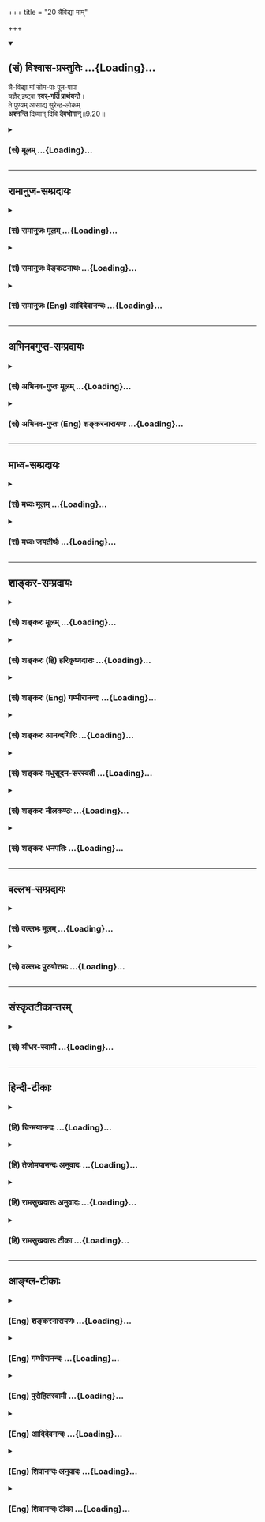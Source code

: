 +++
title = "20 त्रैविद्या माम्"

+++
<div class="js_include" newlevelforh1="2" title="(सं) विश्वास-प्रस्तुतिः" unfilled url="/mahAbhAratam/vyAsaH/shlokashaH/06-bhIShma-parva/03-bhagavad-gItA-parva/saMskRtam/vishvAsa-prastutiH/09_rAja-vidyA-rAja-guhy/20_traividyA_mAm.md">
<details open><summary><h2>(सं) विश्वास-प्रस्तुतिः ...{Loading}...</h2></summary>

त्रै-विद्या मां सोम-पाः पूत-पापा  
यज्ञैर् इष्ट्वा **स्वर्-गतिं प्रार्थयन्ते**।  
ते पुण्यम् आसाद्य सुरेन्द्र-लोकम्  
**अश्नन्ति** दिव्यान् दिवि **देवभोगान्**॥9.20॥
</details>
</div>
<div class="js_include collapsed" newlevelforh1="3" title="(सं) मूलम्" unfilled url="/mahAbhAratam/vyAsaH/shlokashaH/06-bhIShma-parva/03-bhagavad-gItA-parva/saMskRtam/mUlam/09_rAja-vidyA-rAja-guhy/20_traividyA_mAm.md">
<details><summary><h3>(सं) मूलम् ...{Loading}...</h3></summary>

त्रैविद्या मां सोमपाः पूतपापा  
यज्ञैरिष्ट्वा स्वर्गतिं प्रार्थयन्ते।  
ते पुण्यमासाद्य सुरेन्द्रलोक  
मश्नन्ति दिव्यान्दिवि देवभोगान्।।9.20।।
</details>
</div>


_________________
## रामानुज-सम्प्रदायः
<div class="js_include collapsed" newlevelforh1="3" title="(सं) रामानुजः मूलम्" unfilled url="/mahAbhAratam/vyAsaH/shlokashaH/06-bhIShma-parva/03-bhagavad-gItA-parva/saMskRtam/rAmAnujaH/mUlam/09_rAja-vidyA-rAja-guhy/20_traividyA_mAm.md">
<details><summary><h3>(सं) रामानुजः मूलम् ...{Loading}...</h3></summary>

।।9.20।। ऋग्यजुः सामरूपाः तिस्रो विद्याः त्रिविद्यम्; केवलं
त्रिविद्यनिष्ठाः **त्रैविद्याः।** न तु त्रय्यन्तं निष्ठाः;
त्रय्यन्तनिष्ठा हि महात्मानः पूर्वोक्तप्रकारेण अखिलवेदवेद्यं माम् एव
ज्ञात्वा अतिमात्रमद्भक्तिकारितकीर्तनादिभिः ज्ञानयज्ञेन च मदेकप्राप्या
माम् एव उपासते। त्रैविद्याः तु वेदप्रतिपाद्यकेवलेन्द्रादियागशिष्टसोमान्
पिबन्तः **पूतपापाः** स्वर्गादिप्राप्तिविरोधिपापात् पूताः तैः
केवलेन्द्रादिदैवत्यतया अनुसंहितैः **यज्ञैः** वस्तुतः तद्रूपं **माम्
इष्ट्वा** तथा अवस्थितं माम् अजानन्तः **स्वर्गतिं प्रार्थयन्ते। ते
पुण्यं** दुःखासंभिन्नं **सुरेन्द्रलोकं** प्राप्य तत्र **दिव्यान्
देवभोगान्** अश्नन्ति।

</details>
</div>
<div class="js_include collapsed" newlevelforh1="3" title="(सं) रामानुजः वेङ्कटनाथः" unfilled url="/mahAbhAratam/vyAsaH/shlokashaH/06-bhIShma-parva/03-bhagavad-gItA-parva/saMskRtam/rAmAnujaH/venkaTanAthaH/09_rAja-vidyA-rAja-guhy/20_traividyA_mAm.md">
<details><summary><h3>(सं) रामानुजः वेङ्कटनाथः ...{Loading}...</h3></summary>

  
  
।।9.20।। सदसच्चाहमर्जुन इत्यस्यानन्तरंत्रैविद्याः इत्यादिकमसङ्गतमिति
शङ्कायां पूर्वोत्तरानुवृत्तप्रघट्टाकार्थं प्रदर्शयन् सङ्गतिमाह -- एवं
महात्मनामिति। महात्मनां ज्ञानिनां भगवदनुभवैकभोगानामिति
त्रिभिःमहात्मानस्तुज्ञात्वाअनन्यमनसः \[9।13\] इति
प्रागुक्तस्मारणम्। अवजानन्ति \[9।11\] इत्याद्यपेक्षयामहात्मानस्तु
इत्यादेः विशेषकथनरूपत्वेऽपि
भजनकीर्तनादेर्भक्तस्वरूपनिरूपकतयावृत्तमुक्त्वेत्युक्तम्। एवं
निरूपितस्वरूपाणां तेषां निरतिशयफलसौकर्यादिकमभिधास्यमानं विशेषो
भवितुमर्हतीतितेषामेव विशेषं दर्शयितुमित्युक्तम्। अज्ञानामित्यनेनपरं
भावमजानन्तः \[9।11\] इति प्रागुक्ता एवात्र फल्गुफलयोगादिभिः प्रपञ्च्यन्त
इति सूचितम्। त्रैविद्याः इत्यत्र सङ्ख्याविशेषप्रसिद्ध्यात्रयीधर्मम् इति
वक्ष्यमाणानुसन्धानाच्च विद्यां विशिंषन् समासार्थं चाहऋग्यजुरिति। तिस्रो
विद्याः समाहृता इति द्रष्टव्यम्। द्विगुसमासत्वात्
त्रिविद्यमित्येकवद्भावनपुंसकत्वे। अकारान्तोत्तरपदो द्विगुः स्त्रियां
भाष्यते इत्यस्यपात्रादिभ्यः प्रतिषेधो वक्तव्यः इत्यपवादः। तदधीते तद्वेद
\[अष्टा.4।2।59\] इत्यण्प्रत्ययविवक्षयाऽऽहत्रिविद्यनिष्ठा इति।
सर्ववेदविषयत्वे विरोधात्कर्ममात्रविषयत्वज्ञापनायकेवलशब्दः। तदेव विशदयतिन
तु त्रय्यन्तनिष्ठा इति। विषयव्यवस्थापनाय पूर्वोक्तानां महात्मनामपि
वेदैकदेशभूतोपनिषन्निष्ठत्वं सर्वस्यापि वेदस्य तत्तद्द्वारा
भगवत्परत्वस्वीकारं च वदन्;
यथावस्थितज्ञानाधीनपुरुषार्थविशेषाभिलाषतदुपायनिष्ठतामात्रेण
विशेषात्सिद्धान्तान्तरनिष्ठत्वभ्रमं च व्युदस्यन्;
केवलत्रयीनिष्ठवृत्तव्याख्यानावसरे तद्व्यवच्छेद्यमखिलं
दर्शयतित्रय्यन्तनिष्ठा हीति। एतेन प्रकरणान्तरेषुचतुर्थी विद्या इति
मोक्षसाधनभूता त्रय्यन्तविद्यैवोच्यते इति दर्शितम्। यथाऽऽह जनकाय
याज्ञवल्क्यः -- एषा तेऽऽन्वीक्षिकी विद्या चतुर्थी साम्परायिकी
\[म.भा.12।318।47\] इतिचतुर्थी राजशार्दूल विद्यैषा साम्परायिकी
\[म.भा.12।318।35\] इति च। वेदप्रतिपाद्येति --
कर्मभागमात्रप्रतिपाद्येत्यर्थः। महात्मनामपि
विद्याङ्गकर्मगतसोमपानसद्भावात्तद्व्यवच्छेदायोक्तंकेवलेन्द्रादियागशिष्टेति।
अयज्ञशिष्टसोमपानस्याधर्मत्वाद्यागशिष्टत्वोक्तिः। स्वर्गतिं प्रार्थयन्ते
इत्यनन्तरमभिधानात्तत्प्रतिबन्धकपापनिरासकत्वमात्रमेवात्र
सोमपानस्येत्यभिप्रायेण स्वर्गादिप्राप्तिविरोधिपापात्पूता इत्युक्तम्।
स्वर्गशब्दोपलक्षणार्थत्वज्ञापनायादिशब्दः। पापस्य पूतत्वं नाम निरस्तत्वम्
तदेव हि पुरुषस्य पूतत्वमित्यभिप्रायेणपापात्पूता इति निर्देशः।
पापान्मुक्ता इत्यर्थः। स्वर्गाद्यर्थिनां तत्त्वतो भगवज्ज्ञानाभावस्य
साक्षाद्भगवद्याजिनां भगवत्प्राप्तेः केवलेन्द्रादियागानामपि वस्तुतः
परमपुरुषाराधनरूपत्वस्य तज्ज्ञानाभावाच्च तेषां वैकल्यस्यये
त्वन्यदेवताभक्ताः \[9।23\] इत्यादिश्लोकत्रयेण
वक्ष्यमाणत्वात्;यज्ञैर्मामिष्ट्वा इत्येतत्परमपुरुषस्य
स्वानुसन्धानमात्रमूलं वचः न पुनर्यजमानानुसन्धानमूलमिति
ज्ञापनायोक्तंतैरित्यादि अजानन्त इत्यन्तम्। अनुष्ठानस्य
फलकामनापूर्वकत्वेऽपि यज्ञानन्तरमेव हि फलं देहीति देवतां प्रति प्रार्थनम्
अतःइष्ट्वा प्रार्थयन्ते इति क्रमोपपत्तिः।
पुण्यक्रियातज्जन्यादृष्टयोर्लोकसामानाधिकरण्यायोगात् सुरेन्द्रलोकस्य
फलमात्ररूपस्य पावनत्वेनाश्रुतत्वात् प्रभूतदुःखासम्भिन्नत्वस्य च
श्रुतत्वात्पुण्यप्रतिक्षेप्यपापकार्यदुःखनिवृत्तिपरोऽयं पुण्यशब्द
इत्यभिप्रायेणोक्तंदुःखासम्भिन्नमिति। पुण्यसाध्यसुखमयत्वलक्षणायां वा
दुःखनिवृत्तिरर्थसिद्धा। पुण्यसाध्यत्वलक्षणायां त्वर्थतः पुनरुक्तिः
स्यात्। सुरेन्द्रलोकं प्राप्य इत्युक्तेऽपि पुनःदिवि इति निर्देशो
विचित्रभोगाश्रयतत्तदवान्तरप्रदेशविशेषविषयो
भवितुमर्हतीतितत्रतत्रेत्युक्तम्। दिव्यानिति मोहनत्वाय
भौमभोगवैलक्षण्यकथनम्। दिव्यान् दिवि भवान् देवभोगान् देवानां
भोग्यानित्यर्थः। देवभोग्यपशुपुरोडाशादिभौमव्यवच्छेदार्थं चदिव्यशब्दः।
देवा हि स्वरूपतः कालतश्च परिमितान् स्वभोगान् स्वयाजिभ्यः संविभजन्ते।
अश्नन्ति भुञ्जते; अनुभवन्तीत्यर्थः।  
  
भुक्त्वेति ह्यनूद्यते। विशालम् इत्यनेन भौमभोगापेक्षया
पृथुत्वसूचनम्। स्वर्गलोकं भुक्त्वेति स्वर्गलोकसम्भवान्
भोगाननुभूयेत्यर्थः। नहि स्वर्गानुभवाद्बन्धकपुण्यान्तरक्षयः कर्मशेषेण
विशिष्टजात्यादिप्राप्तिः श्रूयत इत्यभिप्रायेणोक्तंतदनुभवहेतुभूत इति।
एतेनस्वर्गेऽपि पातभीतस्य \[वि.पु.6।5।50\] इत्यादि दर्शितम्। मर्त्यशब्देन
भूलोकेऽप्यस्थिरत्वं द्योतितम्। एवंशब्दाभिप्रेतेन प्रकारेण त्रयीशब्दस्य
तत्र सङ्कोचं; कामकामत्वे हेतुं च दर्शयतिएवं त्रय्यन्तसिद्धज्ञानविधुरा
इति। अनुवादोऽयं स्वरूपतो मोक्षानुगुणस्यापि धर्मस्य
प्रकारविशेषात्पुनरावृत्तिहेतुत्वमिति ज्ञापनार्थः। पूर्वः कामशब्दः कर्मणि
व्युत्पन्न इत्याहकाम्यस्वर्गादिकामा इति। मोक्षस्यापि फलतया
काम्यमानत्वात्ततोऽत्र सङ्कोचाय स्वर्गादिशब्दः। केवलशब्देन
त्रय्यन्तसिद्धस्वाङ्गिभूतपरमधर्मराहित्योक्तिः। गतं चागतं च गतागतं; तदेव
लभन्ते। नहि गमनामनमात्रं दोष इत्यत्राहअल्पेति।
अनुभवदशायामप्यल्पत्वात्;यथा पशुरेवं स देवानाम् \[बृ.उ.1।4।10\] इति
प्रक्रिययाऽतिशयितब्रह्मादिसुखानुसन्धानेन दुःखत्वम तस्य
चास्थिरत्वानुसन्धानाद्दुःखतरत्वम् तत्प्रध्वंसागमे तु दुःखतमत्वम्
घटीयन्त्रन्यायेन पुनरावृत्त्यधीनगर्भवासव्याधिरनिरयादिसम्भवं तु दुःखं
वक्तुमपि दुस्सहम् तच्चासङ्ख्यातप्रवाहमिति भावः।

</details>
</div>
<div class="js_include collapsed" newlevelforh1="3" title="(सं) रामानुजः (Eng) आदिदेवानन्दः" unfilled url="/mahAbhAratam/vyAsaH/shlokashaH/06-bhIShma-parva/03-bhagavad-gItA-parva/saMskRtam/rAmAnujaH/english/AdidevAnandaH/09_rAja-vidyA-rAja-guhy/20_traividyA_mAm.md">
<details><summary><h3>(सं) रामानुजः (Eng) आदिदेवानन्दः ...{Loading}...</h3></summary>

9.20 The three Vedas consist of the Rk, Yajus and Saman. The followers of the three Vedas are called 'Trai-vidyah', but they are not devoted to Vedanta (or Trayyanta). The great souls, who rely on Vedanta, know Me,
as mentioned before, to be the only object to be known from all the Vedas. Considering Me as the highest object of attainment, they worship Me through singing My names etc., caused by deep devotion to Me, and also through the sacrifice of knowledge. But the followers of the three Vedas drink the Soma beverage, forming the remainder of sacrifices in honour of Indra and other divinities, as prescribed by the Vedas. They are thery purified of evil that stand in the way of attainment of heaven. In these sacrifices, in which Indra etc., are regarded as divinties, they really worship Me in the forms of these divinities. They
'however' do not know that I abide in them in that way, and so they pray for the way to heaven etc. After attaining the world of Indra, which is free from unhappiness, they enjoy everywhere the divine pleasures.

</details>
</div>


_________________
## अभिनवगुप्त-सम्प्रदायः
<div class="js_include collapsed" newlevelforh1="3" title="(सं) अभिनव-गुप्तः मूलम्" unfilled url="/mahAbhAratam/vyAsaH/shlokashaH/06-bhIShma-parva/03-bhagavad-gItA-parva/saMskRtam/abhinava-guptaH/mUlam/09_rAja-vidyA-rAja-guhy/20_traividyA_mAm.md">
<details><summary><h3>(सं) अभिनव-गुप्तः मूलम् ...{Loading}...</h3></summary>

।।9.20 -- 9.21।। नन्वेवं यदि बाह्ययागादिनाऽपि ब्रह्म प्राप्तिः +++(S
ब्रह्माप्तिः)+++ ; तर्हि अग्निष्टोमादिष्वपि किम् अन्यो याज्यः अभ्युपगमे
भेदवादः वासुदेव एव +++(S omits एव)+++ इति चेत्; कथं नापवर्गस्तैः \[प्राप्यते\]
तदर्थमुच्यते -- त्रैविद्या इत्यादि। ते तमित्यादि। यद्यपि ते मामेव
यजन्ते। तथापि स्वर्गमात्रप्रार्थनया मितं कर्म निजसत्त्वदुर्बलतया
स्वर्गादिमात्रेणैव फलेनावच्छिन्दन्ति। अत एवैषां पुनरावर्तको धर्मः। एवं
ते गतागतं लभन्ते; न तु यागस्य पुनरावृत्तिप्रसवधर्मा स्वभावः।

</details>
</div>
<div class="js_include collapsed" newlevelforh1="3" title="(सं) अभिनव-गुप्तः (Eng) शङ्करनारायणः" unfilled url="/mahAbhAratam/vyAsaH/shlokashaH/06-bhIShma-parva/03-bhagavad-gItA-parva/saMskRtam/abhinava-guptaH/english/shankaranArAyaNaH/09_rAja-vidyA-rAja-guhy/20_traividyA_mAm.md">
<details><summary><h3>(सं) अभिनव-गुप्तः (Eng) शङ्करनारायणः ...{Loading}...</h3></summary>

9.20 See Comment under 9.21

</details>
</div>


_________________
## माध्व-सम्प्रदायः
<div class="js_include collapsed" newlevelforh1="3" title="(सं) मध्वः मूलम्" unfilled url="/mahAbhAratam/vyAsaH/shlokashaH/06-bhIShma-parva/03-bhagavad-gItA-parva/saMskRtam/madhvaH/mUlam/09_rAja-vidyA-rAja-guhy/20_traividyA_mAm.md">
<details><summary><h3>(सं) मध्वः मूलम् ...{Loading}...</h3></summary>

।।9.20 -- 9.21।। तथापि मद्भजनमेवान्यदेवताभजनाद्वरमिति दर्शयति --
त्रैविद्या इत्यादिना।

</details>
</div>
<div class="js_include collapsed" newlevelforh1="3" title="(सं) मध्वः जयतीर्थः" unfilled url="/mahAbhAratam/vyAsaH/shlokashaH/06-bhIShma-parva/03-bhagavad-gItA-parva/saMskRtam/madhvaH/jayatIrthaH/09_rAja-vidyA-rAja-guhy/20_traividyA_mAm.md">
<details><summary><h3>(सं) मध्वः जयतीर्थः ...{Loading}...</h3></summary>

।।9.20 -- 9.21।। सदसच्चाहमर्जुन \[9।16\] इति
विज्ञानस्योपसंहृतत्वादुत्तरस्यासङ्गतिमाशङ्क्याह -- **तथापी**ति। अहं
क्रतुः \[9।16\] इत्यादिना सर्वक्रत्वादिभोक्तृत्वं यदुक्तं भगवतस्तदसदिति
वक्ष्यामीति गूढाभिसन्धिना यदि सर्वत्र भोक्ता भगवान्; तर्हि किं भागवतानां
त्रैविद्यानां च फलसाम्यमेव इति,पृष्टस्येदमुत्तरमित्याशयः। तथापि सर्वत्र
भगवतो भोक्तृत्वेऽपि मद्भजनं भागवतैरनुष्ठितम्; देवतेति पित्राद्युपलक्षणम्
त्रैविद्याद्यनुष्ठिताद्वरमुत्कृष्टफलम्। इत्यादिना श्लोकत्रयेण।

</details>
</div>


_________________
## शाङ्कर-सम्प्रदायः
<div class="js_include collapsed" newlevelforh1="3" title="(सं) शङ्करः मूलम्" unfilled url="/mahAbhAratam/vyAsaH/shlokashaH/06-bhIShma-parva/03-bhagavad-gItA-parva/saMskRtam/shankaraH/mUlam/09_rAja-vidyA-rAja-guhy/20_traividyA_mAm.md">
<details><summary><h3>(सं) शङ्करः मूलम् ...{Loading}...</h3></summary>

।।9.20।। --,**त्रैविद्याः** ऋग्यजुःसामविदः **मां** वस्वादिदेवरूपिणं
**सोमपाः** सोमं पिबन्तीति सोमपाः; तेनैव सोमपानेन **पूतपापाः**
शुद्धकिल्बिषाः; **यज्ञैः** अग्निष्टोमादिभिः **इष्ट्वा** पूजयित्वा
**स्वर्गतिं** स्वर्गगमनं स्वरेव गतिः स्वर्गतिः ताम्; **प्रार्थयन्ते।**
**ते** च **पुण्यं** पुण्यफलम् **आसाद्य** संप्राप्य **सुरेन्द्रलोकं**
शतक्रतोः स्थानम् **अश्नन्ति** भुञ्जते **दिव्यान् दिवि** भवान्
अप्राकृतान् **देवभोगान्** देवानां भोगान्।।

</details>
</div>
<div class="js_include collapsed" newlevelforh1="3" title="(सं) शङ्करः (हि) हरिकृष्णदासः" unfilled url="/mahAbhAratam/vyAsaH/shlokashaH/06-bhIShma-parva/03-bhagavad-gItA-parva/saMskRtam/shankaraH/hindI/harikRShNadAsaH/09_rAja-vidyA-rAja-guhy/20_traividyA_mAm.md">
<details><summary><h3>(सं) शङ्करः (हि) हरिकृष्णदासः ...{Loading}...</h3></summary>

।।9.20।। परंतु जो विषयवासनायुक्त अज्ञानी --, ऋक्; यजु और साम -- इन तीनों
वेदोंको जाननेवाले; सोमरसका पान करनेवाले और पापरहित हुए अर्थात् सोमरसका
पान करनेसे जिनके पाप नष्ट हो गये हैं ऐसे सकाम पुरुष वसु आदि देवोंके
रूपमें स्थित मुझ परमात्माका अग्निष्टोमादि यज्ञोंद्वारा पूजन करके
स्वर्गप्राप्तिकी इच्छा करते हैं। वे अपने पुण्यके फलस्वरूप इन्द्रके
स्थानको पाकर स्वर्गमें देवताओंके दिव्य भोगोंको भोगते हैं अर्थात्
देवताओंके जो स्वर्गमें होनेवाले अप्राकृत भोग हैं उनको भोगते हैं।

</details>
</div>
<div class="js_include collapsed" newlevelforh1="3" title="(सं) शङ्करः (Eng) गम्भीरानन्दः" unfilled url="/mahAbhAratam/vyAsaH/shlokashaH/06-bhIShma-parva/03-bhagavad-gItA-parva/saMskRtam/shankaraH/english/gambhIrAnandaH/09_rAja-vidyA-rAja-guhy/20_traividyA_mAm.md">
<details><summary><h3>(सं) शङ्करः (Eng) गम्भीरानन्दः ...{Loading}...</h3></summary>

9.20 Those, again, who are ignorant and desirous of pleasures,
trai-vidyah, who are versed in the three Vedas, who know the Rk, Yajus
and Sama Vedas; somapah, who are drinkers of Soma; and who, as a result
of that very drinking of Soma, are puta-papah, purified of sin;
prarthayante, pray for; the svargatim, heavenly goal, the attainment of
heaven-heaven itself being the goal \[Ast. adds this portion-svareva
gatih, heaven itself being the goal.-Tr.\]-; istva, by worshipping; mam,
Me, existing in the forms of gods such as the Vasus and others; yajnaih,
through sacrifices such as the Agnistoma etc. And asadya, having
reached; surendra-lokam, the place (world) of the kind of gods, of
Indra; (which is) punyam, the result of righteousness; te, they;
asnanti, enjoy; divi, in heaven; the devyan, divine, heavenly,
supernatural;; deva-bhogan, pleasures of gods.

</details>
</div>
<div class="js_include collapsed" newlevelforh1="3" title="(सं) शङ्करः आनन्दगिरिः" unfilled url="/mahAbhAratam/vyAsaH/shlokashaH/06-bhIShma-parva/03-bhagavad-gItA-parva/saMskRtam/shankaraH/AnandagiriH/09_rAja-vidyA-rAja-guhy/20_traividyA_mAm.md">
<details><summary><h3>(सं) शङ्करः आनन्दगिरिः ...{Loading}...</h3></summary>

।।9.20।। भगवद्भक्तानामपि निष्कामाना(णा)मेव मुक्तिरिति दर्शयितुं सकामानां
पुंसां संसारमवतारयति -- **ये पुनरिति।** तिस्रो विद्या अधीयते विदन्तीति
वा; त्रैविद्या वेदविदस्तदाह -- **ऋगिति।** वस्वादीत्यादिशब्देन
सवनद्वयेशानादित्यारुद्राश्च गृह्यन्ते। शुद्धकिल्बिषाः निरस्तपापा इति
यावत्।

</details>
</div>
<div class="js_include collapsed" newlevelforh1="3" title="(सं) शङ्करः मधुसूदन-सरस्वती" unfilled url="/mahAbhAratam/vyAsaH/shlokashaH/06-bhIShma-parva/03-bhagavad-gItA-parva/saMskRtam/shankaraH/madhusUdana-sarasvatI/09_rAja-vidyA-rAja-guhy/20_traividyA_mAm.md">
<details><summary><h3>(सं) शङ्करः मधुसूदन-सरस्वती ...{Loading}...</h3></summary>

।।9.20।। एवमेकत्वेन पृथक्त्वेन बहुधा चेति त्रिविधा अपि निष्कामाः सन्तो
भगवन्तमुपासीनाः सत्त्वशुद्धिज्ञानोत्पत्तिद्वारेण क्रमेण मुच्यन्ते। ये तु
सकामाः सन्तो न केनापि प्रकारेण भगवन्तमुपासते किंतु स्वस्वकामसाधनानि
काम्यान्येव कर्माण्यनुतिष्ठन्ति ते सत्त्वशोधकाभावेन ज्ञानसाधमनधिरूढाः
पुनःपुनर्जन्ममरणप्रबन्धेन सर्वदा संसारदुःखमेवानुभवन्तीत्याह द्वाभ्यां।
ऋग्वेदयजुर्वेदसामवेदलक्षणा हौत्राध्वर्यवौद्गात्रप्रतिपत्तिहेतवस्तिस्रो
विद्या येषां ते त्रिविद्याः त्रिविद्या एव स्वार्थिकतद्धितेन
त्रैविद्यास्तिस्रो विद्या वदन्तीति वा वेदत्रयविदो याज्ञिकाः
यज्ञैरग्निष्टोमादिभिः क्रमेण सवनत्रये वसुरुद्रादित्यरूपिणं
मामीश्वरमिष्ट्वा तद्रूपेण मामजानन्तोऽपि वस्तुवृत्तेन पूजयित्वा अभिषुत्य
हुत्वा च सोमं पिबन्तीति समोपाः सन्तस्तेनैव सोमपानेन पूतपापा
निरस्तस्वभोगप्रतिबन्धकपापाः सकामतया स्वर्गतिं प्रार्थयन्ते नतु
सत्त्वशुद्धिज्ञानोत्पत्त्यादि। ते दिवि स्वर्गे लोके पुण्यं पुण्यफलं
सर्वोत्कृष्टं सुरेन्द्रलोकं शतक्रतोः स्थानमासाद्य
दिव्यान्मनुष्यैरलभ्यान् देवभोगान्देवदेहोपभोग्यान्कामानश्नन्ति भुञ्जते।

</details>
</div>
<div class="js_include collapsed" newlevelforh1="3" title="(सं) शङ्करः नीलकण्ठः" unfilled url="/mahAbhAratam/vyAsaH/shlokashaH/06-bhIShma-parva/03-bhagavad-gItA-parva/saMskRtam/shankaraH/nIlakaNThaH/09_rAja-vidyA-rAja-guhy/20_traividyA_mAm.md">
<details><summary><h3>(सं) शङ्करः नीलकण्ठः ...{Loading}...</h3></summary>

।।9.20।। ये पुनरुक्तेषु प्रकारेष्वन्यतमेनापि मां न भजन्ते ते केवलकर्मठाः
कां गतिं प्राप्नुवन्तीति शृणु -- **त्रैविद्या इति।** तिस्रः
ऋग्यजुःसामरूपाः विद्या येषां ते त्रिविद्याः त एव त्रैविद्याः सोमपाः
सोमपायिनो याज्ञिकाः यज्ञैर्मामिष्ट्वा स्वर्गतिं फलं प्रार्थयन्ते।
दिव्यानप्राकृतान्संकल्पमात्रोपनतान्दुःखासंभिन्नान्।

</details>
</div>
<div class="js_include collapsed" newlevelforh1="3" title="(सं) शङ्करः धनपतिः" unfilled url="/mahAbhAratam/vyAsaH/shlokashaH/06-bhIShma-parva/03-bhagavad-gItA-parva/saMskRtam/shankaraH/dhanapatiH/09_rAja-vidyA-rAja-guhy/20_traividyA_mAm.md">
<details><summary><h3>(सं) शङ्करः धनपतिः ...{Loading}...</h3></summary>

।।9.20।। एवं ते सततं कीर्तयन्तः यतन्तश्च दृढव्रताः। नमस्यन्तश्च मां
भक्त्या नित्ययुक्ता उपासते। ज्ञानयज्ञेन एकत्वेन पृथकत्वेन बहुधा चोपासते
इति पूर्वोक्तैर्वृत्तिप्रकारैः मां पूजयन्तस्ते साक्षात्परंपरया च मामेव
प्राप्नुवन्तीर्थादुक्तम् इदानीमाज्ञानां भगवद्भक्तिवर्जितानां
केवलकर्मजडानां स्वर्गप्राप्त्यापि संसारानिवृत्तिरित्याह -- त्रैविधा
इत्यादिना। ऋग्यजुःसामवेदप्रतिपादितकर्ममात्रज्ञाः याज्ञिकाः सोमं
पिबन्तीति सोमपास्तेनैव सोमपानेन पूतानि सर्वगप्रतिबन्धकानि येषां ते
शुद्धकिल्बिषाः धूतपापा इतियावत्।
यज्ञैरग्निष्टोमादिभिर्मामिन्द्रवस्वादिरुपिणमजानन्तोऽपि वस्तुवृत्त्या
तद्रूपिणं मामिष्ट्वा पजयित्वा ये स्वर्गतिं स्वर्गगमनं गम्यत इति गतिः फल
स्वरेव गतिरिति वा तां प्रार्थयन्ते च पुण्यं पुण्यफलं सुरेन्द्रस्य
देवराजस्य पुरंदरस्य लोकं स्वर्गलोकं आसाद्य संप्राप्य दिवि स्वर्गे
दिव्यान् दिविभवान् देवभोगान् देवैर्भोक्तुं योग्यान् भोगानश्रन्ति
भुञ्जते।

</details>
</div>


_________________
## वल्लभ-सम्प्रदायः
<div class="js_include collapsed" newlevelforh1="3" title="(सं) वल्लभः मूलम्" unfilled url="/mahAbhAratam/vyAsaH/shlokashaH/06-bhIShma-parva/03-bhagavad-gItA-parva/saMskRtam/vallabhaH/mUlam/09_rAja-vidyA-rAja-guhy/20_traividyA_mAm.md">
<details><summary><h3>(सं) वल्लभः मूलम् ...{Loading}...</h3></summary>

।।9.20 -- 9.21।। त्रैविद्या इति। त्रिगुणात्मकत्रिवेदविद्यायां निष्णाताः;
तथा च त्रिगुणकर्मकारिणः तथाविधैरेव यज्ञैस्तत्तद्देवताविशेषं समाराध्य
वस्तुतस्तत्राहमेवेति मामित्युक्तम्। स्वर्गतिं
प्रार्थयन्ते।। स्वर्गतिमित्युपलक्षणं कर्मानुगुणलोकानाम्। तथाहि निबन्धे --
सात्त्विकः सात्त्विकं कर्म यथा श्रुतिपरः कृती। स्वर्गलोकस्तस्य
सिद्धयेद्विमानैस्त्रीभिरावृतः।। पुण्यस्य तु तिरोधाने
पतत्यर्वाक्शिरास्ततः। पुण्यशेषं समादाय समीचीनेषु जायते। राजसं कर्म
कुर्वाणो मेर्वादिसुखभाग्भवेत्। तामसं कर्म कुर्वाणोऽधोलोके
सुखभाग्भवेत्।। राजसं सात्विकं कुर्वन् दैत्यसर्गेषु जायते। राजसं कर्म
कुर्वाणश्चन्द्रलोके सुखी भवेत्। वृष्टिद्वाराऽन्नरूपः सन् रेतोयोनिषु
जायते। तामसं कर्म कुर्वाणो यक्षलोके सुखी भवेत्। तामसः सात्विकं कुर्वन्
पितृलोके महीयते। राजसं कर्म कुर्वाणो भूतादिसुखमाप्नुयात्।। तामसं कर्म
कुर्वाणः सर्पादिसुखभाग्भवेत्। सर्वेषां पुनरावृत्तिस्तथा कर्म पुनर्भवः
इति। तदाह -- क्षीणे पुण्ये इति। न तु क्षीणे लोके तद्यथेह कर्मजितो
\[चितो\] लोकः क्षीयत एवमेव अमुत्र पुण्यजितो \[चितो\] लोकः क्षीयते
\[छां.उ.8।1।6\] इति श्रुतिस्तूपचारमात्रम्। एवं त्रयीधर्मपराः कामकामा
गतागतमवाप्नुवन्ति जन्ममरणपर्यावर्त्तमनुभवन्तो गुणप्रवाहमार्गे पतिता
भवन्तीत्यर्थः। अयं जायस्य म्रियस्वेति तृतीयो दुष्टोऽधर्म -- (गुण)
प्रवाहमार्ग उक्तः; तत्र अधर्मप्रवाहमार्गे जीवा नाङ्गीकृताः केनापि
स्वरूपेण किन्तु माययेति सिद्धान्तः।

</details>
</div>
<div class="js_include collapsed" newlevelforh1="3" title="(सं) वल्लभः पुरुषोत्तमः" unfilled url="/mahAbhAratam/vyAsaH/shlokashaH/06-bhIShma-parva/03-bhagavad-gItA-parva/saMskRtam/vallabhaH/puruShottamaH/09_rAja-vidyA-rAja-guhy/20_traividyA_mAm.md">
<details><summary><h3>(सं) वल्लभः पुरुषोत्तमः ...{Loading}...</h3></summary>

  
  
।।9.20।। एवं बहुप्रकारकं यत्स्वस्वरूपमुक्तं तदज्ञात्वा ये
यज्ञाद्रिकमन्यया कुर्वन्ति सकामास्ते जन्ममरणात्मके संसारे तिष्ठन्तीत्याह
द्वाभ्याम् -- त्रैविद्या इति। त्रैविद्याः वेदत्रयीनिरूपितकर्मकर्त्तारः।
सोमपाः यज्ञशेषामृतपातारः। पूतपापाः कर्मिणां पापसम्भवाद्विधूतकल्मषाः।
यज्ञैरेव वा विधूतकल्मषाः। मां यज्ञैरिष्ट्वा मदाज्ञारूपत्वेन
भक्तिप्रतिबन्धनिवर्तकत्वमज्ञात्वा तत्स्वरूपं चाज्ञात्वा स्वर्गतिं
इन्द्रादिलोकं प्रार्थयन्ते।  
  

</details>
</div>


_________________
## संस्कृतटीकान्तरम्
<div class="js_include collapsed" newlevelforh1="3" title="(सं) श्रीधर-स्वामी" unfilled url="/mahAbhAratam/vyAsaH/shlokashaH/06-bhIShma-parva/03-bhagavad-gItA-parva/saMskRtam/shrIdhara-svAmI/09_rAja-vidyA-rAja-guhy/20_traividyA_mAm.md">
<details><summary><h3>(सं) श्रीधर-स्वामी ...{Loading}...</h3></summary>

।।9.20।। तदेवम्अवजानन्ति मां मूढा इत्यादिश्लोकद्वयेन क्षिप्रफलाशया
देवतान्तरं भजन्तो मां नाद्रियन्त इत्यभक्ता दर्शिताः। महात्मानस्तु मां
पार्थ इत्यादिना च भक्ता उक्तास्तत्रैकत्वेन पृथक्त्वेन वा परमेश्वरं
श्रीवासुदेवं ये न भजन्ति तेषां जन्ममृत्युप्रवाहो दुर्वार इत्याह **--
त्रैविद्या मामिति द्वाभ्याम्।** ऋग्यजुःसामलक्षणास्तिस्रो विद्या येषां ते
त्रिविद्याः एव त्रैविद्याः स्वार्थे तद्धितः। तिस्रो विद्या अधीयन्ते
जानन्तीति वा त्रैविद्याः। वेदत्रयोक्तकर्मतत्परा इत्यर्थः।
वेदत्रयविहितैर्यज्ञैर्मामिष्ट्वा ममैव रूपं देवतान्तरमित्यजानन्तोऽपि
वस्तुत इन्द्रादिरूपेण मामेवेष्ट्वा संपूज्य यज्ञशेषं सोमं पिबन्तीति
सोमपाः तेनैव पूतपापाः शोधितकल्मषाः सन्तः स्वर्गतिं स्वर्गं प्रति गतिं ये
प्रार्थयन्ते ते पुण्यफलरूपं सुरेन्द्रस्य लोकं स्वर्गमासाद्य प्राप्य दिवि
स्वर्गे दिव्यानुत्तमान्देवानां भोगानश्नन्ति भुञ्जते।

</details>
</div>


_________________
## हिन्दी-टीकाः
<div class="js_include collapsed" newlevelforh1="3" title="(हि) चिन्मयानन्दः" unfilled url="/mahAbhAratam/vyAsaH/shlokashaH/06-bhIShma-parva/03-bhagavad-gItA-parva/hindI/chinmayAnandaH/09_rAja-vidyA-rAja-guhy/20_traividyA_mAm.md">
<details><summary><h3>(हि) चिन्मयानन्दः ...{Loading}...</h3></summary>

।।9.20।। च्ड्ढड्ढ क्दृथ्र्थ्र्ड्ढदद्यठ्ठद्धन्र् द्वदड्डड्ढद्ध 9.21

</details>
</div>
<div class="js_include collapsed" newlevelforh1="3" title="(हि) तेजोमयानन्दः अनुवादः" unfilled url="/mahAbhAratam/vyAsaH/shlokashaH/06-bhIShma-parva/03-bhagavad-gItA-parva/hindI/tejomayAnandaH/anuvAdaH/09_rAja-vidyA-rAja-guhy/20_traividyA_mAm.md">
<details><summary><h3>(हि) तेजोमयानन्दः अनुवादः ...{Loading}...</h3></summary>

।।9.20।। तीनों वेदों के ज्ञाता (वेदोक्त सकाम कर्म करने वाले), सोमपान
करने वाले एवं पापों से पवित्र हुए पुरुष मुझे यज्ञों के द्वारा पूजकर
स्वर्ग प्राप्ति चाहते हैं; वे पुरुष अपने पुण्यों के फलरूप इन्द्रलोक को
प्राप्त कर स्वर्ग में दिव्य देवताओं के भोग भोगते हैं।।

</details>
</div>
<div class="js_include collapsed" newlevelforh1="3" title="(हि) रामसुखदासः अनुवादः" unfilled url="/mahAbhAratam/vyAsaH/shlokashaH/06-bhIShma-parva/03-bhagavad-gItA-parva/hindI/rAmasukhadAsaH/anuvAdaH/09_rAja-vidyA-rAja-guhy/20_traividyA_mAm.md">
<details><summary><h3>(हि) रामसुखदासः अनुवादः ...{Loading}...</h3></summary>

।।9.20।। वेदत्रयीमें कहे हुए सकाम अनुष्ठानको करनेवाले और सोमरसको
पीनेवाले जो पापरहित मनुष्य यज्ञोंके द्वारा इन्द्ररूपसे मेरा पूजन करके
स्वर्ग-प्राप्तिकी प्रार्थना करते हैं, वे पुण्यके फलस्वरूप इन्द्रलोकको
प्राप्त करके वहाँ स्वर्गमें देवताओंके दिव्य भोगोंको भोगते हैं।

</details>
</div>
<div class="js_include collapsed" newlevelforh1="3" title="(हि) रामसुखदासः टीका" unfilled url="/mahAbhAratam/vyAsaH/shlokashaH/06-bhIShma-parva/03-bhagavad-gItA-parva/hindI/rAmasukhadAsaH/TIkA/09_rAja-vidyA-rAja-guhy/20_traividyA_mAm.md">
<details><summary><h3>(हि) रामसुखदासः टीका ...{Loading}...</h3></summary>

।।9.20।।***व्याख्या--'*****त्रैविद्याः मां सोमपाः ৷৷. दिव्यान्दिवि
देवभागान्'--**संसारके मनुष्य प्रायः यहाँके भोगोंमें ही लगे रहते हैं
उनमें जो भी विशेष बुद्धिमान् कहलाते हैं, उनके हृदयमें भी
उत्पत्ति-विनाशशील वस्तुओंका महत्त्व रहनेके कारण जब वे ऋक्, साम और यजुः
-- इन तीनों वेदोंमें कहे हुए सकाम कर्मोंका तथा उनके फलका वर्णन सुनते
हैं, तब वे (वेदोंमें आस्तिकभाव होनेके कारण) यहाँके भोगोंकी इतनी परवाह न
करके स्वर्गके भोगोंके लिये ललचा उठते हैं और स्वर्गप्राप्तिके लिये
वेदोंमें कहे हुए यज्ञोंके अनुष्ठानमें लग जाते हैं। ऐसे मनुष्योंके लिये
ही यहाँ **'त्रैविद्याः'** पद आया है।  
  
सोमलता अथवा सोमवल्ली नामकी एक लता होती है। उसके विषयमें शास्त्रमें आता
है कि जैसे शुक्लपक्षमें प्रतिदिन चन्द्रमाकी एक-एक कला बढ़ते-बढ़ते
पूर्णिमाको कलाएँ पूर्ण हो जाती हैं और कृष्णपक्षमें प्रतिदिन एक-एक कला
क्षीण होते-होते अमावस्याको कलाएँ सर्वथा क्षीण हो जाती हैं ऐसे ही उस
सोमलताका भी शुक्लपक्षमें प्रतिदिन एक-एक पत्ता निकलते-निकलते पूर्णिमातक
पंद्रह पत्ते निकल आते हैं और कृष्णपक्षमें प्रतिदिन एक-एक पत्ता
गिरते-गिरते अमावस्यातक पूरे पत्ते गिर जाते हैं **(टिप्पणी प₀ 506)**। उस
सोमलताके रसको सोमरस कहते हैं। यज्ञ करनेवाले उस सोमरसको वैदिक मन्त्रोंके
द्वारा अभिमन्त्रित करके पीते हैं, इसलिये उनको **'सोमपाः'** कहा गया है।

</details>
</div>


_________________
## आङ्ग्ल-टीकाः
<div class="js_include collapsed" newlevelforh1="3" title="(Eng) शङ्करनारायणः" unfilled url="/mahAbhAratam/vyAsaH/shlokashaH/06-bhIShma-parva/03-bhagavad-gItA-parva/english/shankaranArAyaNaH/09_rAja-vidyA-rAja-guhy/20_traividyA_mAm.md">
<details><summary><h3>(Eng) शङ्करनारायणः ...{Loading}...</h3></summary>

9.20. The masters of the three Vedas, the Somadrinkers, purified of their sins, aspire for the heavengoal by offering sacrifices to Me. They attain the meritorious world of the lord of gods and taste in the heaven the heavenly pleasures of the gods.

</details>
</div>
<div class="js_include collapsed" newlevelforh1="3" title="(Eng) गम्भीरानन्दः" unfilled url="/mahAbhAratam/vyAsaH/shlokashaH/06-bhIShma-parva/03-bhagavad-gItA-parva/english/gambhIrAnandaH/09_rAja-vidyA-rAja-guhy/20_traividyA_mAm.md">
<details><summary><h3>(Eng) गम्भीरानन्दः ...{Loading}...</h3></summary>

9.20 Those who are versed in the Vedas, who are drinkers of Soma and are purified of sin, pray for the heavenly goal by worshipping Me through sacrifices. Having reached the place (world) of the king of gods, which is the result of righteousness, they enjoy in heaven th divine pleasure of gods.

</details>
</div>
<div class="js_include collapsed" newlevelforh1="3" title="(Eng) पुरोहितस्वामी" unfilled url="/mahAbhAratam/vyAsaH/shlokashaH/06-bhIShma-parva/03-bhagavad-gItA-parva/english/purohitasvAmI/09_rAja-vidyA-rAja-guhy/20_traividyA_mAm.md">
<details><summary><h3>(Eng) पुरोहितस्वामी ...{Loading}...</h3></summary>

9.20 Those who are versed in the scriptures, who drink the mystic Soma-juice and are purified from sin, but who while worshipping Me with sacrifices pray that I will lead them to heaven; they reach the holy world where lives the Controller of the Powers of Nature, and they enjoy the feasts of Paradise.

</details>
</div>
<div class="js_include collapsed" newlevelforh1="3" title="(Eng) आदिदेवनन्दः" unfilled url="/mahAbhAratam/vyAsaH/shlokashaH/06-bhIShma-parva/03-bhagavad-gItA-parva/english/AdidevanandaH/09_rAja-vidyA-rAja-guhy/20_traividyA_mAm.md">
<details><summary><h3>(Eng) आदिदेवनन्दः ...{Loading}...</h3></summary>

9.20 Those who are versed in the three Vedas, being purified from sin by drinking the Soma juice, pray for the passage to heaven and worship Me by sacrifices. Reaching the holy realm of the chief of the gods, they enjoy in heaven celestial pleasures of the gods.

</details>
</div>
<div class="js_include collapsed" newlevelforh1="3" title="(Eng) शिवानन्दः अनुवादः" unfilled url="/mahAbhAratam/vyAsaH/shlokashaH/06-bhIShma-parva/03-bhagavad-gItA-parva/english/shivAnandaH/anuvAdaH/09_rAja-vidyA-rAja-guhy/20_traividyA_mAm.md">
<details><summary><h3>(Eng) शिवानन्दः अनुवादः ...{Loading}...</h3></summary>

9.20 The knowers of the three Vedas, the drinkers of Soma, purified of all sins, worshipping Me by sacrifices, pray for the way to heaven; they reach the holy world of the Lord of the gods and enjoy in heavn the divine pleasures of the gods.

</details>
</div>
<div class="js_include collapsed" newlevelforh1="3" title="(Eng) शिवानन्दः टीका" unfilled url="/mahAbhAratam/vyAsaH/shlokashaH/06-bhIShma-parva/03-bhagavad-gItA-parva/english/shivAnandaH/TIkA/09_rAja-vidyA-rAja-guhy/20_traividyA_mAm.md">
<details><summary><h3>(Eng) शिवानन्दः टीका ...{Loading}...</h3></summary>

9.20 त्रैविद्याः the knowers of the three Vedas; माम् Me; सोमपाः the drinkers of Soma; पूतपापाः purified from sin; यज्ञैः by sacrifices;
इष्ट्वा worshipping; स्वर्गतिम् way to heaven; प्रार्थयन्ते pray; ते
they; पुण्यम् holy; आसाद्य having reached; सुरेन्द्रलोकम् the world of the Lord of gods; अश्नन्ति eat (enjoy); दिव्यान् divine; दिवि in heaven;
देवभोगान् the divine pleasures.Commentary May aspirants climb up to a certain height on the ladder of Yoga. They are irresistibly swept away by the temptation of the higher planes (the heaven; and the plane of the celestial beings; etc.). They lose their power of discrimination and right understanding and thery lose themselves in heavenly enjoyments.
The dwellers of the higher planes; the shining ones; tempt the aspirants in a variety of ways. They say unto them; O Yogi; we are very much pleased with your austerities and dispassion; spiritual practices and divine alities. This is the plane for your final resting which you have obtained through your merit and your austerities. We are all your servants to obey your orders and carry out your ;nds or behests. Here is the celestial car for you. You can move about anywhere you like. Here are the celestial damsels to attend on you. They will please you with their celestial music. Here is the wishfulfilling ree which will give you whatever you want. Here is the celestial nectar in the golden cup;
which will make you immortal. Here is the celestial lake of supreme joy.
You can swim freely in this lake. The uncautious Yogi is easily carried away by the invitations of the gods and the sweet flowery speeches. He gets false satisfaction or contentment. He thinks that he has reached the highest goal of Yoga. He yields to the templations and his energy is dissipated in various directions. As soon as his merits are exhausted he comes down to this earthplane. He will have to start his upward climb on the spiritual lader once more. But that dispassionate Yogi who is endowed with strong discrimination rejects ruthlessly these invitations from the gods; marches boldly on his spiritual path and stops not till he attains the highest rung on the ladder of Yoga or the highest summit on the hill of knowledge or Nirvikalpa Samadhi. He is fully conscious that enjoyments in heaven are as much worthless as those of this illusory world. The pleasures of heaven are subtle; exceedingly intense and extremely intoxicating. That is the reason why the uncautious;
nonvigilant and less dispassionate aspirant yields easily to the temptations of the higher planes. Even in this physical plane; in the West and in America where there is abundance of wealth; plenty of dollars and gold; people enjoy subtle and intense sensual pleasures.
Every day scientists bring out new inventions; new forms of sensual pleasures for the gratification of the mischievous and revolting senses.
Even an abstemious man of simple habits of India becomes a changed man when he lives in America or Europe for some time. He yields to the temptations. Such is the power of Maya. Such is the influence of temptation. Such is the strength of the senses. That man who is endowed with strong discrimination; sustained dispassion; good selfanalytic power; and burning yearning for liberation; can resist temptations and he aloen can be really happy. He alone can attain the highest goal of life; the final beatitude or the sublime vision of the Infinite.Those who drink the Soma juice are purified from sin.Sacrifices Such as the Agnistoma; Jyotistoma. They worship Me as the Vasus and other deities
(Rudras and Adityas) by sacrifices such as the Agnistoma.Indra is the Lord of the gods. He is called Satakratu because he had performed a hundred sacrifices. The divine pleasures are the supernatural pleasures of the heaven.DivyaBhoga An enjoyment that is beyond the reach of man or an enjoyment that can be had only by the celestial body of the gods or an enjoyment given by the gods in the heaven. The term Bhoga indicates sensual pleasures. Though the heavenly pleasuresare of a very subtle nature; yet,they are sensual pleasures only. (Cf.II.45)

</details>
</div>
